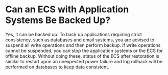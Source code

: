 # Can an ECS with Application Systems Be Backed Up?<a name="EN-US_TOPIC_0089772265"></a>

Yes, it can be backed up. To back up applications requiring strict consistency, such as databases and email systems, you are advised to suspend all write operations and then perform backup. If write operations cannot be suspended, you can stop the application systems or the ECS for offline backup. Without doing these, status of the ECS after restoration is similar to restart upon an unexpected power failure and log rollback will be performed on databases to keep data consistent.

